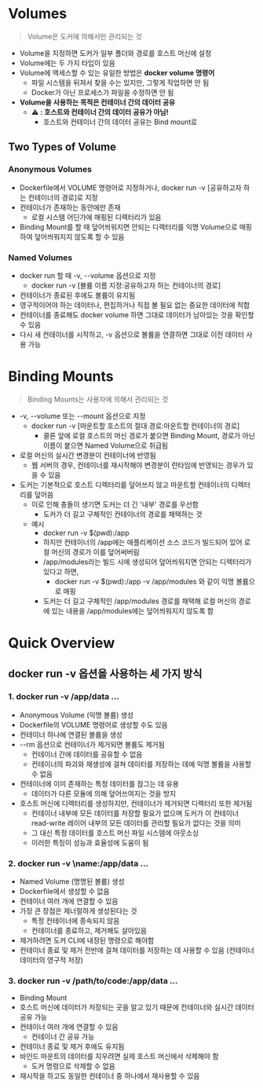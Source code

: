 # Volumes

> Volume은 도커에 의해서만 관리되는 것

- Volume을 지정하면 도커가 일부 폴더와 경로를 호스트 머신에 설정
- Volume에는 두 가지 타입이 있음
- Volume에 액세스할 수 있는 유일한 방법은 **docker volume 명령어**
	- 파일 시스템을 뒤져서 찾을 수는 있지만, 그렇게 작업하면 안 됨
	- Docker가 아닌 프로세스가 파일을 수정하면 안 됨
- **Volume을 사용하는 목적은 컨테이너 간의 데이터 공유**
	- **⚠️ : 호스트와 컨테이너 간의 데이터 공유가 아님!**
        - 호스트와 컨테이너 간의 데이터 공유는 Bind mount로

## Two Types of Volume

### Anonymous Volumes

- Dockerfile에서 VOLUME 명령어로 지정하거나, docker run -v [공유하고자 하는 컨테이너의 경로]로 지정
- 컨테이너가 존재하는 동안에만 존재
	- 로컬 시스템 어딘가에 매핑된 디렉터리가 있음
- Binding Mount를 할 때 덮어씌워지면 안되는 디렉터리를 익명 Volume으로 매핑하여 덮어씌워지지 않도록 할 수 있음

### Named Volumes

- docker run 할 때 -v, --volume 옵션으로 지정
	- docker run -v [볼륨 이름 지정:공유하고자 하는 컨테이너의 경로]
- 컨테이너가 종료된 후에도 볼륨이 유지됨
- 영구적이어야 하는 데이터나, 편집하거나 직접 볼 필요 없는 중요한 데이터에 적합
- 컨테이너를 종료해도 docker volume 하면 그대로 데이터가 남아있는 것을 확인할 수 있음
- 다시 새 컨테이너를 시작하고, -v 옵션으로 볼륨을 연결하면 그대로 이전 데이터 사용 가능

# Binding Mounts

> Binding Mounts는 사용자에 의해서 관리되는 것

- -v, --volume 또는 --mount 옵션으로 지정
	- docker run -v [마운트할 호스트의 절대 경로:마운트할 컨테이너의 경로]
		- 콜론 앞에 로컬 호스트의 머신 경로가 붙으면 Binding Mount, 경로가 아닌 이름이 붙으면 Named Volume으로 취급됨
- 로컬 머신의 실시간 변경분이 컨테이너에 반영됨
	- 웹 서버의 경우, 컨테이너를 재시작해야 변경분이 런타임에 반영되는 경우가 있을 수 있음
- 도커는 기본적으로 호스트 디렉터리를 덮어쓰지 않고 마운트할 컨테이너의 디렉터리를 덮어씀
	- 이로 인해 충돌이 생기면 도커는 더 긴 '내부' 경로를 우선함
		- 도커가 더 길고 구체적인 컨테이너의 경로를 채택하는 것
	- 예시
		- docker run -v $(pwd):/app
		- 하지만 컨테이너의 /app에는 애플리케이션 소스 코드가 빌드되어 있어 로컬 머신의 경로가 이를 덮어써버림
		- /app/modules라는 빌드 시에 생성되어 덮어씌워지면 안되는 디렉터리가 있다고 하면,
			- docker run -v $(pwd):/app -v /app/modules 와 같이 익명 볼륨으로 매핑
		- 도커는 더 길고 구체적인 /app/modules 경로를 채택해 로컬 머신의 경로에 있는 내용을 /app/modules에는 덮어씌워지지 않도록 함

# Quick Overview
## docker run -v 옵션을 사용하는 세 가지 방식
### 1. docker run -v /app/data ...

- Anonymous Volume (익명 볼륨) 생성
- Dockerfile의 VOLUME 명령어로 생성할 수도 있음
- 컨테이너 하나에 연결된 볼륨을 생성
- --rm 옵션으로 컨테이너가 제거되면 볼륨도 제거됨
	- 컨테이너 간에 데이터를 공유할 수 없음
	- 컨테이너의 파괴와 재생성에 걸쳐 데이터를 저장하는 데에 익명 볼륨을 사용할 수 없음
- 컨테이너에 이미 존재하는 특정 데이터를 잠그는 데 유용
	- 데이터가 다른 모듈에 의해 덮어쓰여지는 것을 방지
- 호스트 머신에 디렉터리를 생성하지만, 컨테이너가 제거되면 디렉터리 또한 제거됨
	- 컨테이너 내부에 모든 데이터를 저장할 필요가 없으며 도커가 이 컨테이너 read-write 레이어 내부의 모든 데이터를 관리할 필요가 없다는 것을 의미
	- 그 대신 특정 데이터를 호스트 머신 파일 시스템에 아웃소싱
	- 이러한 특징이 성능과 효율성에 도움이 됨

### 2. docker run -v \name:/app/data ...

- Named Volume (명명된 볼륨) 생성
- Dockerfile에서 생성할 수 없음
- 컨테이너 여러 개에 연결할 수 있음
- 가장 큰 장점은 제너럴하게 생성된다는 것
	- 특정 컨테이너에 종속되지 않음
	- 컨테이너를 종료하고, 제거해도 살아있음
- 제거하려면 도커 CLI에 내장된 명령으로 해야함
- 컨테이너 종료 및 제거 전반에 걸쳐 데이터를 저장하는 데 사용할 수 있음 (컨테이너 데이터의 영구적 저장)

### 3. docker run -v /path/to/code:/app/data ...

- Binding Mount
- 호스트 머신에 데이터가 저장되는 곳을 알고 있기 때문에 컨테이너와 실시간 데이터 공유 가능
- 컨테이너 여러 개에 연결할 수 있음
	- 컨테이너 간 공유 가능
- 컨테이너 종료 및 제거 후에도 유지됨
- 바인드 마운트의 데이터를 지우려면 실제 호스트 머신에서 삭제해야 함
	- 도커 명령으로 삭제할 수 없음
- 재시작을 하고도 동일한 컨테이너 중 하나에서 재사용할 수 있음
